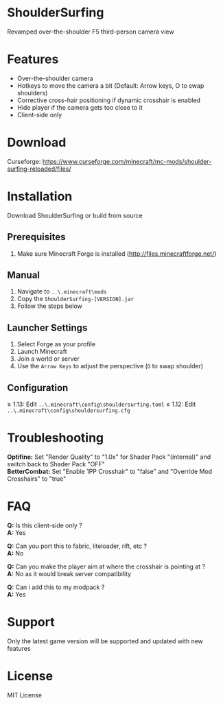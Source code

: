 # ShoulderSurfing #

Revamped over-the-shoulder F5 third-person camera view

# Features #

* Over-the-shoulder camera
* Hotkeys to move the camera a bit (Default: Arrow keys, O to swap shoulders)
* Corrective cross-hair positioning if dynamic crosshair is enabled
* Hide player if the camera gets too close to it
* Client-side only

# Download #

Curseforge: https://www.curseforge.com/minecraft/mc-mods/shoulder-surfing-reloaded/files/

# Installation #

Download ShoulderSurfing or build from source

## Prerequisites ##

1. Make sure Minecraft Forge is installed (http://files.minecraftforge.net/)

## Manual ##

1. Navigate to `..\.minecraft\mods`
2. Copy the `ShoulderSurfing-[VERSION].jar`
3. Follow the steps below

## Launcher Settings ##

1. Select Forge as your profile
2. Launch Minecraft
3. Join a world or server
4. Use the `Arrow Keys` to adjust the perspective (`O` to swap shoulder)

## Configuration ##

≥ 1.13: Edit `..\.minecraft\config\shouldersurfing.toml`
≤ 1.12: Edit `..\.minecraft\config\shouldersurfing.cfg`

# Troubleshooting #

**Optifine:** Set "Render Quality" to "1.0x" for Shader Pack "(internal)" and switch back to Shader Pack "OFF"  
**BetterCombat:** Set "Enable 1PP Crosshair" to "false" and "Override Mod Crosshairs" to "true"

# FAQ #

**Q:** Is this client-side only ?  
**A:** Yes

**Q:** Can you port this to fabric, liteloader, rift, etc ?  
**A:** No

**Q:** Can you make the player aim at where the crosshair is pointing at ?  
**A:** No as it would break server compatibility

**Q:** Can i add this to my modpack ?  
**A:** Yes

# Support #

Only the latest game version will be supported and updated with new features

# License #

MIT License